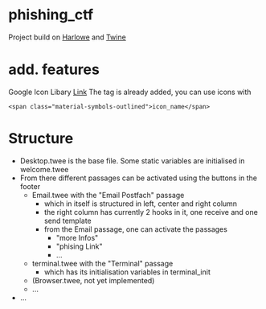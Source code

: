 # phishing_ctf
Project build on [Harlowe](https://twine2.neocities.org) and [Twine](https://twinery.org/cookbook/)

# add. features
Google Icon Libary [Link](https://fonts.google.com/icons?icon.platform=web)
The tag is already added, you can use icons with
```
<span class="material-symbols-outlined">icon_name</span>
```

# Structure
- Desktop.twee is the base file. Some static variables are initialised in welcome.twee
- From there different passages can be activated using the buttons in the footer
  - Email.twee with the "Email Postfach" passage    
    - which in itself is structured in left, center and right column
    - the right column has currently 2 hooks in it, one receive and one send template
    - from the Email passage, one can activate the passages 
      - "more Infos"
      - "phising Link"
      - ...
  - terminal.twee with the "Terminal" passage
    - which has its initialisation variables in terminal_init
  - (Browser.twee, not yet implemented)
  - ...
- ...